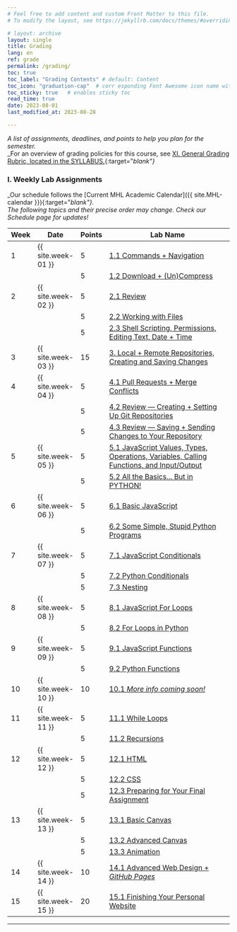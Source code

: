 ```yaml
---
# Feel free to add content and custom Front Matter to this file.
# To modify the layout, see https://jekyllrb.com/docs/themes/#overriding-theme-defaults

# layout: archive   
layout: single   
title: Grading   
lang: en   
ref: grade  
permalink: /grading/   
toc: true  
toc_label: "Grading Contents" # default: Content
toc_icon: "graduation-cap"  # corr esponding Font Awesome icon name without the "fa" prefix
toc_sticky: true   # enables sticky toc  
read_time: true  
date: 2023-08-01  
last_modified_at: 2023-08-28  

---
```


<!-- <link rel="stylesheet" href="https://cdn.jsdelivr.net/gh/lipis/flag-icons@6.11.0/css/flag-icons.min.css"/>

<div class="lang-sidebar">
  {% assign pages=site.pages | where:"ref", page.ref | sort: 'lang' %}
  {% for page in pages %}
    <li class="zoom"><a href="{{ page.url }}" class="{{ page.lang }}"><span class="fi fi-{{ page.lang }}"></span></a></li>
  {% endfor %}
</div>

<div class="top-h1-icon">
  <i class="fas fa-graduation-cap fa-2x"></i>
</div> -->

<!-- # Grading -->
_A list of assignments, deadlines, and points to help you plan for the semester._  
_For an overview of grading policies for this course, see [XI. General Grading Rubric, located in the SYLLABUS.](index.html){:target="_blank"}_  

<!-- <div class="instructornote">
<p markdown="span"><em><b>Reminder:</b> {{ site.weekly-deadline-statement }}</em></p></div> -->
<!-- _**Reminder:** Deadlines are always on the Saturday night at 11:59 PM following the assignment date listed below._   -->

### I. Weekly Lab Assignments

_Our schedule follows the [Current MHL Academic Calendar]({{ site.MHL-calendar }}){:target="_blank"}._   
_The following topics and their precise order may change. Check our Schedule page for updates!_  

<div class="schedulingtable">
<table>
<colgroup>
<col width="5%" />
<col width="15%" />
<col width="5%" />
<col width="70%" />
</colgroup>
<thead>
<tr class="header">
<th>Week</th>
<th>Date</th>
<th>Points</th>
<th>Lab Name</th>
</tr>
</thead>
<tbody>
<tr>
<td markdown="span">1</td>
<td markdown="span">{{ site.week-01 }}</td>
<td markdown="span">5</td>
<td markdown="span"><a href="/MHL-studio-methods/schedule.html#w1" target="_blank">1.1 Commands + Navigation</a></td>
</tr>
<tr>
<td markdown="span"></td>
<td markdown="span"></td>
<td markdown="span">5</td>
<td markdown="span"><a href="/MHL-studio-methods/schedule.html#w1" target="_blank">1.2 Download + (Un)Compress</a></td>
</tr>
<tr>
<td markdown="span">2</td>
<td markdown="span">{{ site.week-02 }}</td>
<td markdown="span">5</td>
<td markdown="span"><a href="/MHL-studio-methods/schedule.html#w2" target="_blank">2.1 Review</a></td>
</tr>
<tr>
<td markdown="span"></td>
<td markdown="span"></td>
<td markdown="span">5</td>
<td markdown="span"><a href="/MHL-studio-methods/schedule.html#w2" target="_blank">2.2 Working with Files</a></td>
</tr>
<tr>
<td markdown="span"></td>
<td markdown="span"></td>
<td markdown="span">5</td>
<td markdown="span"><a href="/MHL-studio-methods/schedule.html#w2" target="_blank">2.3 Shell Scripting, Permissions, Editing Text, Date + Time</a></td>
</tr>
<tr>
<td markdown="span">3</td>
<td markdown="span">{{ site.week-03 }}</td>
<td markdown="span">15</td>
<td markdown="span"><a href="/MHL-studio-methods/schedule.html#w3" target="_blank">3. Local + Remote Repositories, Creating and Saving Changes</a></td>
</tr>
<tr>
<td markdown="span">4</td>
<td markdown="span">{{ site.week-04 }}</td>
<td markdown="span">5</td>
<td markdown="span"><a href="/MHL-studio-methods/schedule.html#w4" target="_blank">4.1 Pull Requests + Merge Conflicts</a></td>
</tr>
<tr>
<td markdown="span"></td>
<td markdown="span"></td>
<td markdown="span">5</td>
<td markdown="span"><a href="/MHL-studio-methods/schedule.html#w4" target="_blank">4.2 Review — Creating + Setting Up Git Repositories</a></td>
</tr>
<tr>
<td markdown="span"></td>
<td markdown="span"></td>
<td markdown="span">5</td>
<td markdown="span"><a href="/MHL-studio-methods/schedule.html#w4" target="_blank">4.3 Review — Saving + Sending Changes to Your Repository</a></td>
</tr>
<tr>
<td markdown="span">5</td>
<td markdown="span">{{ site.week-05 }}</td>
<td markdown="span">5</td>
<td markdown="span"><a href="/MHL-studio-methods/schedule.html#w5" target="_blank">5.1 JavaScript Values, Types, Operations, Variables, Calling Functions, and Input/Output</a></td>
</tr>
<tr>
<td markdown="span"></td>
<td markdown="span"></td>
<td markdown="span">5</td>
<td markdown="span"><a href="/MHL-studio-methods/schedule.html#w5" target="_blank">5.2 All the Basics... But in PYTHON!</a></td>
</tr>
<tr>
<td markdown="span">6</td>
<td markdown="span">{{ site.week-06 }}</td>
<td markdown="span">5</td>
<td markdown="span"><a href="/MHL-studio-methods/schedule.html#w6" target="_blank">6.1 Basic JavaScript</a></td>
</tr>
<tr>
<td markdown="span"></td>
<td markdown="span"></td>
<td markdown="span">5</td>
<td markdown="span"><a href="/MHL-studio-methods/schedule.html#w6" target="_blank">6.2 Some Simple, Stupid Python Programs</a></td>
</tr>
<tr>
<td markdown="span">7</td>
<td markdown="span">{{ site.week-07 }}</td>
<td markdown="span">5</td>
<td markdown="span"><a href="/MHL-studio-methods/schedule.html#w7" target="_blank">7.1 JavaScript Conditionals</a></td>
</tr>
<tr>
<td markdown="span"></td>
<td markdown="span"></td>
<td markdown="span">5</td>
<td markdown="span"><a href="/MHL-studio-methods/schedule.html#w7" target="_blank">7.2 Python Conditionals</a></td>
</tr>
<tr>
<td markdown="span"></td>
<td markdown="span"></td>
<td markdown="span">5</td>
<td markdown="span"><a href="/MHL-studio-methods/schedule.html#w7" target="_blank">7.3 Nesting</a></td>
</tr>
<tr>
<td markdown="span">8</td>
<td markdown="span">{{ site.week-08 }}</td>
<td markdown="span">5</td>
<td markdown="span"><a href="/MHL-studio-methods/schedule.html#w8" target="_blank">8.1 JavaScript For Loops</a></td>
</tr>
<tr>
<td markdown="span"></td>
<td markdown="span"></td>
<td markdown="span">5</td>
<td markdown="span"><a href="/MHL-studio-methods/schedule.html#w8" target="_blank">8.2 For Loops in Python</a></td>
</tr>
<tr>
<td markdown="span">9</td>
<td markdown="span">{{ site.week-09 }}</td>
<td markdown="span">5</td>
<td markdown="span"><a href="/MHL-studio-methods/schedule.html#w9" target="_blank">9.1 JavaScript Functions</a></td>
</tr>
<tr>
<td markdown="span"></td>
<td markdown="span"></td>
<td markdown="span">5</td>
<td markdown="span"><a href="/MHL-studio-methods/schedule.html#w9" target="_blank">9.2 Python Functions</a></td>
</tr>
<tr>
<td markdown="span">10</td>
<td markdown="span">{{ site.week-10 }}</td>
<td markdown="span">10</td>
<td markdown="span"><a href="/MHL-studio-methods/schedule.html#w10" target="_blank">10.1 <i>More info coming soon!</i></a></td>
</tr>
<tr>
<td markdown="span">11</td>
<td markdown="span">{{ site.week-11 }}</td>
<td markdown="span">5</td>
<td markdown="span"><a href="/MHL-studio-methods/schedule.html#w11" target="_blank">11.1 While Loops</a></td>
</tr>
<tr>
<td markdown="span"></td>
<td markdown="span"></td>
<td markdown="span">5</td>
<td markdown="span"><a href="/MHL-studio-methods/schedule.html#w11" target="_blank">11.2 Recursions</a></td>
</tr>
<tr>
<td markdown="span">12</td>
<td markdown="span">{{ site.week-12 }}</td>
<td markdown="span">5</td>
<td markdown="span"><a href="/MHL-studio-methods/schedule.html#w12" target="_blank">12.1 HTML</a></td>
</tr>
<tr>
<td markdown="span"></td>
<td markdown="span"></td>
<td markdown="span">5</td>
<td markdown="span"><a href="/MHL-studio-methods/schedule.html#w12" target="_blank">12.2 CSS</a></td>
</tr>
<tr>
<td markdown="span"></td>
<td markdown="span"></td>
<td markdown="span">5</td>
<td markdown="span"><a href="/MHL-studio-methods/schedule.html#w12" target="_blank">12.3 Preparing for Your Final Assignment</a></td>
</tr>
<tr>
<td markdown="span">13</td>
<td markdown="span">{{ site.week-13 }}</td>
<td markdown="span">5</td>
<td markdown="span"><a href="/MHL-studio-methods/schedule.html#w13" target="_blank">13.1 Basic Canvas</a></td>
</tr>
<tr>
<td markdown="span"></td>
<td markdown="span"></td>
<td markdown="span">5</td>
<td markdown="span"><a href="/MHL-studio-methods/schedule.html#w13" target="_blank">13.2 Advanced Canvas</a></td>
</tr>
<tr>
<td markdown="span"></td>
<td markdown="span"></td>
<td markdown="span">5</td>
<td markdown="span"><a href="/MHL-studio-methods/schedule.html#w13" target="_blank">13.3 Animation</a></td>
</tr>
<tr>
<td markdown="span">14</td>
<td markdown="span">{{ site.week-14 }}</td>
<td markdown="span">10</td>
<td markdown="span"><a href="/MHL-studio-methods/schedule.html#w14" target="_blank">14.1 Advanced Web Design + <i>GitHub Pages</i></a></td>
</tr>
<tr>
<td markdown="span">15</td>
<td markdown="span">{{ site.week-15 }}</td>
<td markdown="span">20</td>
<td markdown="span"><a href="/MHL-studio-methods/schedule.html#w14" target="_blank">15.1 Finishing Your Personal Website</a></td>
</tr>
</tbody>
</table>
</div>

* * *

<!-- **`190 Total Points`** in _Lab Assignments_  
<p style="color:Tomato;"><b><i>55.88% of your Course Grade</i></b></p>  

### II. Participation  

* 15 classes  
* 10 points/each  

* * *

**`150 Total Points`** in _Participation Scores_  
<p style="color:Tomato;"><b><i>44.12% of your Course Grade</i></b></p>  

* * *

### III. Altogether, thats...

**`340 Total Points`** for the course as a whole. -->
